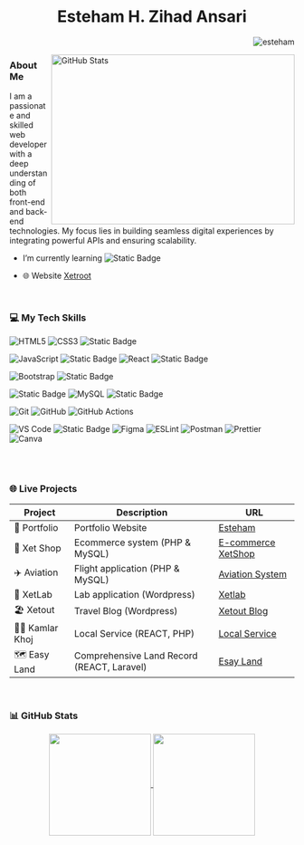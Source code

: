 <h1 align="center">Esteham H. Zihad Ansari</h1>

<a  href="https://github.com/esteham" target="_blank"><img align="right" src="https://komarev.com/ghpvc/?username=esteham&label=Profile%20views&color=0e75b6&style=flat" alt="esteham" />
<br>
<!--<img align="right" width="300" height="180" src="https://camo.githubusercontent.com/4d9f5ecceb711eec6e2018f38a5677dc657c9738d4a65ba3b928c41c0a45b439/68747470733a2f2f6d69726f2e6d656469756d2e636f6d2f6d61782f313336302f302a37513379765349765f7430696f4a2d5a2e676966" alt="Description of the image">-->
<a href="https://github.com/esteham">
  <img align="right" width="430" height="300"
       src="https://github-stats-alpha.vercel.app/api?username=esteham&cc=00000000&tc=1e40af&ic=1e40af&bc=00000000"
       alt="GitHub Stats">
</a>


<h3 align="left"> About Me</h3>
<!-- <br> 
<h4 align="center">I am a developer from Bangladesh</h4> -->
<p>I am a passionate and skilled web developer with a deep understanding of both front-end and back-end technologies. My focus lies in building seamless digital experiences by integrating powerful APIs and ensuring scalability.</p>

- I’m currently learning  ![Static Badge](https://img.shields.io/badge/veu3-red?style=plastic&logo=vue.js&logoColor=blue)

  <!--![Static Badge](https://img.shields.io/badge/php-black?style=flat&logo=php&logoColor=black&color=blue)-->
  
- 🌐 Website <a href='https://xetroot.com/' target="_blank"> Xetroot</a>


<!-- <h3 align="left">Connect with me:</h3>
<p align="left">
<a href="https://www.linkedin.com/in/esteham" target="_blank"><img align="center" src="https://raw.githubusercontent.com/rahuldkjain/github-profile-readme-generator/master/src/images/icons/Social/linked-in-alt.svg" alt="https://www.linkedin.com/in/esteham" height="30" width="50" /></a>
<a href="https://www.facebook.com/esteham" target="_blank"><img align="center" src="https://raw.githubusercontent.com/rahuldkjain/github-profile-readme-generator/master/src/images/icons/Social/facebook.svg" alt="https://www.facebook.com/esteham" height="30" width="50" /></a> -->


<!--</p>
- 📫 How to reach me <a href="mailto:eshasan1287005@gmail.com?subject=Subject%20Here&body=Hello%20This%20is%20a%20test%20email." target="_blank">
   [*Send Mail*] 
</a>
- 📄 Need something? Hit me up on <a href="https://www.linkedin.com/in/esteham/" target="_blank" rel="noopener noreferrer">[*LinkedIn*]</a>, where you can see my professional face.
<br>
<br>


<h3>⚡Fun fact About Me</h3> 
<p>I’m building a platform to help travelers find buddies because exploring the world alone is cool, but having someone to take your awkward tourist pics is even better.</p>
<br> 
<br> 
 -->
<br>


<h3 align="left">💻 My Tech Skills</h3>
<p align="left"> 

![HTML5](https://img.shields.io/badge/html5-%23E34F26.svg?style=for-the-badge&logo=html5&logoColor=white)
![CSS3](https://img.shields.io/badge/css3-%231572B6.svg?style=for-the-badge&logo=css3&logoColor=white)
![Static Badge](https://img.shields.io/badge/Tailwind-purple?style=for-the-badge&logo=tailwindcss)

<!--![Python](https://img.shields.io/badge/python-3670A0?style=for-the-badge&logo=python&logoColor=ffdd54)-->
![JavaScript](https://img.shields.io/badge/javascript-%23323330.svg?style=for-the-badge&logo=javascript&logoColor=%23F7DF1E)
![Static Badge](https://img.shields.io/badge/jQuery-skyblue?style=for-the-badge&logo=jQuery)
![React](https://img.shields.io/badge/react-%2320232a.svg?style=for-the-badge&logo=react&logoColor=%2361DAFB)
![Static Badge](https://img.shields.io/badge/veu3-red?style=for-the-badge&logo=vue.js&logoColor=blue)


<!--![TailwindCSS](https://img.shields.io/badge/tailwindcss-%2338B2AC.svg?style=for-the-badge&logo=tailwind-css&logoColor=white)-->
![Bootstrap](https://img.shields.io/badge/bootstrap-%23563D7C.svg?style=for-the-badge&logo=bootstrap&logoColor=white)
![Static Badge](https://img.shields.io/badge/wordpress-blue?style=for-the-badge&logo=wordpress&logoColor=white&labelColor=gray)

![Static Badge](https://img.shields.io/badge/php-%231974b5?style=for-the-badge&logo=php&logoColor=black&logoSize=auto)
![MySQL](https://img.shields.io/badge/mysql-%2300f.svg?style=for-the-badge&logo=mysql&logoColor=white)
![Static Badge](https://img.shields.io/badge/laravel-red?style=for-the-badge&logo=laravel&logoColor=red&labelColor=white)

<!--DevOps & Tools-->
![Git](https://img.shields.io/badge/Git-F05032?style=for-the-badge&logo=git&logoColor=white)
![GitHub](https://img.shields.io/badge/GitHub-181717?style=for-the-badge&logo=github&logoColor=white)
![GitHub Actions](https://img.shields.io/badge/GitHub_Actions-2088FF?style=for-the-badge&logo=github-actions&logoColor=white)

<!--Tools & Utilities-->
<!--![cPanel](https://img.shields.io/badge/cPanel-FB6C2C?style=for-the-badge&logo=cpanel&logoColor=white)-->
![VS Code](https://img.shields.io/badge/VS_Code-007ACC?style=for-the-badge&logo=visual-studio-code&logoColor=white)
![Static Badge](https://img.shields.io/badge/hPanel-blue?style=for-the-badge&logo=hostinger&logoColor=black)
![Figma](https://img.shields.io/badge/Figma-F24E1E?style=for-the-badge&logo=figma&logoColor=white)
![ESLint](https://img.shields.io/badge/ESLint-4B32C3?style=for-the-badge&logo=eslint&logoColor=white)
![Postman](https://img.shields.io/badge/Postman-FF6C37?style=for-the-badge&logo=postman&logoColor=white)
![Prettier](https://img.shields.io/badge/Prettier-F7B93E?style=for-the-badge&logo=prettier&logoColor=black)
![Canva](https://img.shields.io/badge/Canva-00C4CC?style=for-the-badge&logo=canva&logoColor=white)
<!--![Framer Motion](https://img.shields.io/badge/Framer_Motion-0055FF?style=for-the-badge&logo=framer&logoColor=white)
![Thundercloud](https://img.shields.io/badge/Thundercloud-0080FF?style=for-the-badge&logo=cloudflare&logoColor=white)-->
<br>

<!--Github Contribute chart-->
<!--
<br>
<h3>🌟Contribute</h3>
<p ><img align="center" src="https://github-readme-streak-stats.herokuapp.com/?user=esteham&" alt="esteham" /></p> -->
<br>



<!--Personal Project-->
<h3>🌐 Live Projects</h3>
<div align="center">

  | Project         | Description                     | URL                                             |
  |-----------------|---------------------------------|-------------------------------------------------|
  | 💼 Portfolio   | Portfolio Website               | <a href="https://xetroot.com/" target="_blank" rel="noopener noreferrer">Esteham</a>                  |
  | 🛒 Xet Shop    | Ecommerce system  (PHP & MySQL) | <a href="https://eshop.xetroot.com/" target="_blank" rel="noopener noreferrer">E-commerce XetShop</a> |
  | ✈️ Aviation    | Flight application (PHP & MySQL)| <a href="https://aviation.xetroot.com/" target="_blank" rel="noopener noreferrer">Aviation System</a> |
  | 🧪 XetLab      | Lab application  (Wordpress)    | <a href="https://xetlab.xetroot.com/" target="_blank" rel="noopener noreferrer">Xetlab</a>            |
  | 🏖️ Xetout      | Travel Blog    (Wordpress)      | <a href="https://xetout.xetroot.com/" target="_blank" rel="noopener noreferrer">Xetout Blog</a>       |
  | 👷‍♂️ Kamlar Khoj | Local Service   (REACT, PHP)         | <a href="https://kamla.xetroot.com/" target="_blank" rel="noopener noreferrer">Local Service</a>      |
  | 🗺️ Easy Land   | Comprehensive Land Record (REACT, Laravel) | <a href="https://eland.xetroot.com/" target="_blank" rel="noopener noreferrer">Esay Land</a>|
  

</div>


<!--Github Stars-->
<br>
<h3>📊 GitHub Stats</h3>
<p align="center">
  <a href="https://github.com/esteham" target="_blank">
    <img align="center" height="180em" 
         src="https://github-readme-stats.vercel.app/api?username=esteham&show_icons=true&theme=dark&include_all_commits=true&count_private=true&hide_border=true" />
  </a>
  <a href="https://github.com/esteham">
    <img align="center" height="180em" 
         src="https://github-readme-stats.vercel.app/api/top-langs?username=esteham&layout=compact&langs_count=8&theme=dark&count_private=true&hide_border=true" />
  </a>
</p>

<!--
Github snake
<div align="center">
  <picture>
    <source media="(prefers-color-scheme: dark)" srcset="https://raw.githubusercontent.com/esteham/esteham/output/dist/github-contribution-grid-snake-dark.svg" />
    <source media="(prefers-color-scheme: light)" srcset="https://raw.githubusercontent.com/esteham/esteham/output/dist/github-contribution-grid-snake.svg" />
    <img alt="GitHub Snake" src="https://raw.githubusercontent.com/esteham/esteham/output/dist/github-contribution-grid-snake.svg" />
  </picture>
</div>



<!--Github Congribute
## 🖥️ Contribution Graph
![Esteham's github activity graph](https://github-readme-activity-graph.vercel.app/graph?username=esteham&theme=tokyo-night&height=300&area=true&hide_border=true)-->
